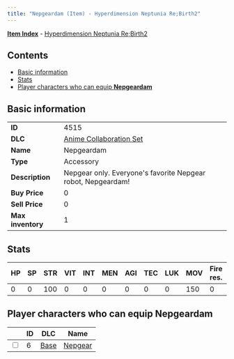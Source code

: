 ```yaml
---
title: "Nepgeardam (Item) - Hyperdimension Neptunia Re;Birth2"
---
```


[**Item Index**](/neptunia/rb2/item/index.html) - [Hyperdimension Neptunia Re;Birth2](/neptunia/rb2)

## Contents

- [Basic information](#basic-information)
- [Stats](#stats)
- [Player characters who can equip **Nepgeardam**](#player-characters-who-can-equip-nepgeardam)

## Basic information

|   |   |
| -- | -- |
| **ID** | 4515 |
| **DLC** | [Anime Collaboration Set](/neptunia/rb2/dlc/11-anime-collab.html) |
| **Name** | Nepgeardam |
| **Type** | Accessory |
| **Description** | Nepgear only. Everyone's favorite Nepgear robot, Nepgeardam! |
| **Buy Price** | 0 |
| **Sell Price** | 0 |
| **Max inventory** | 1 |

## Stats

| HP | SP | STR | VIT | INT | MEN | AGI | TEC | LUK | MOV | Fire res. | Ice res. | Wind res. | Lightning res. |
| -- | -- | --- | --- | --- | --- | --- | --- | --- | --- | --------- | -------- | --------- | -------------- |
| 0 | 0 | 100 | 0 | 0 | 0 | 0 | 0 | 0 | 150 | 0 | 0 | 0 | 0 |

## Player characters who can equip **Nepgeardam**

|    | ID | DLC | Name |
| -- | -- | --- | ---- |
| <input type="checkbox" id="rb2-player-0-6" class="trackbox" /> | 6 | [Base](/neptunia/rb2/dlc/0-base.html) | [Nepgear](/neptunia/rb2/player/0-6-nepgear.html) |